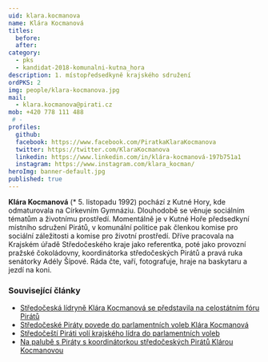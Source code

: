 ```yaml
---
uid: klara.kocmanova
name: Klára Kocmanová
titles: 
  before: 
  after: 
category:
  - pks
  - kandidat-2018-komunalni-kutna_hora
description: 1. místopředsedkyně krajského sdružení
ordPKS: 2
img: people/klara-kocmanova.jpg
mail:
  - klara.kocmanova@pirati.cz
mob: +420 778 111 488
 # -
profiles:
  github:
  facebook: https://www.facebook.com/PiratkaKlaraKocmanova
  twitter: https://twitter.com/KlaraKocmanova
  linkedin: https://www.linkedin.com/in/klára-kocmanová-197b751a1
  instagram: https://www.instagram.com/klara_kocman/
heroImg: banner-default.jpg
published: true
---
```


**Klára Kocmanová** (* 5. listopadu 1992) pochází z Kutné Hory, kde odmaturovala na Církevním Gymnáziu. Dlouhodobě se věnuje sociálním tématům a životnímu prostředí. Momentálně je v Kutné Hoře předsedkyní místního sdružení Pirátů, v komunální politice pak členkou komise pro sociální záležitosti a komise pro životní prostředí. Dříve pracovala na Krajském úřadě Středočeského kraje jako referentka, poté jako provozní pražské čokoládovny, koordinátorka středočeských Pirátů a pravá ruka senátorky Adély Šípové. Ráda čte, vaří, fotografuje, hraje na baskytaru a jezdí na koni.

### Související články
* [Středočeská lídryně Klára Kocmanová se představila na celostátním fóru Pirátů](/aktuality/stredoceska-lidryne-klara-kocmanova-se-predstavila-na-celostatnim-foru-piratu.html)
* [Středočeské Piráty povede do parlamentních voleb Klára Kocmanová](/aktuality/stredoceske-piraty-povede-do-voleb-klara-kocmanova.html)
* [Středočeští Piráti volí krajského lídra do parlamentních voleb](/aktuality/stredocesti-pirati-voli-krajskeho-lidra-do-parlamentnich-voleb.html)
* [Na palubě s Piráty s koordinátorkou středočeských Pirátů Klárou Kocmanovou](/aktuality/na-palube-s-piraty-s-koordinatorkou-stredoceskych-piratu-klarou-kocmanovou.html)
